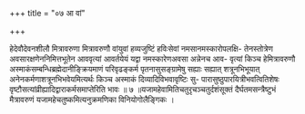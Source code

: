 +++
title = "०७ आ वां"

+++

हेदेवौदेवनशीलौ मित्रावरुणा मित्रावरुणौ वांयुवां हव्यजुष्टिं हविःसेवां नमसानमस्कारोपलक्षि- तेनस्तोत्रेण अवसारक्षणेननिमित्तभूतेन आववृत्यां आवर्तयेयं यद्वा नमस्कारेणअवसा अन्नेनच आव- वृत्यां किञ्च हेमित्रावरुणौ अस्माकंसम्बन्धिब्रह्मेदानीङ्क्रियमाणं परिवृढङ्कर्म पृतनासुसङ्ग्रामेषु सह्याः सह्यात् शत्रूनभिभूयात् अनेनकर्मणाशत्रूनभिभवेयमित्यर्थः किञ्च अस्माकं दिव्यादिविभवावृष्टिः सु- पारासुष्ठुपारयित्रीभवत्वितिशेषः वृष्टौसत्यांव्रीह्यादिद्वाराकर्मसमाप्तेरिति भावः ॥ ७ ॥यजामहेवामितिचतुरृचञ्चतुर्दशंसूक्तं दैर्घतमसन्त्रैष्टुभं मैत्रावरुणं यजामहेचतुष्कमित्यनुक्रमणिका विनियोगोलैङ्गिकः ।